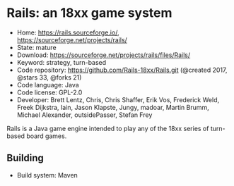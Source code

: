 # Rails: an 18xx game system

- Home: https://rails.sourceforge.io/, https://sourceforge.net/projects/rails/
- State: mature
- Download: https://sourceforge.net/projects/rails/files/Rails/
- Keyword: strategy, turn-based
- Code repository: https://github.com/Rails-18xx/Rails.git (@created 2017, @stars 33, @forks 21)
- Code language: Java
- Code license: GPL-2.0
- Developer: Brett Lentz, Chris, Chris Shaffer, Erik Vos, Frederick Weld, Freek Dijkstra, Iain, Jason Klapste, Jungy, madoar, Martin Brumm, Michael Alexander, outsidePasser, Stefan Frey

Rails is a Java game engine intended to play any of the 18xx series of turn-based board games.

## Building

- Build system: Maven
